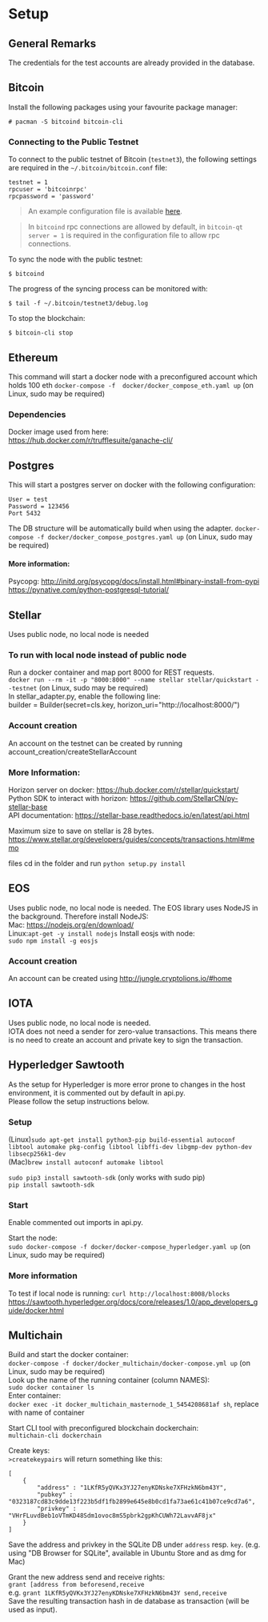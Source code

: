 # Setup

## General Remarks
The credentials for the test accounts are already provided in the database.

## Bitcoin

Install the following packages using your favourite package manager:

```console
# pacman -S bitcoind bitcoin-cli
```

### Connecting to the Public Testnet

To connect to the public testnet of Bitcoin (`testnet3`), the following settings are required in the `~/.bitcoin/bitcoin.conf` file:

```
testnet = 1
rpcuser = 'bitcoinrpc'
rpcpassword = 'password'
```

> An example configuration file is available [here](https://github.com/bitcoin/bitcoin/blob/master/contrib/debian/examples/bitcoin.conf).

> In `bitcoind` rpc connections are allowed by default, in `bitcoin-qt` `server = 1` is required in the configuration file to allow rpc connections.

To sync the node with the public testnet:

```console
$ bitcoind
```

The progress of the syncing process can be monitored with:

```console
$ tail -f ~/.bitcoin/testnet3/debug.log
```

To stop the blockchain:

```console
$ bitcoin-cli stop
```

## Ethereum
This command will start a docker node with a preconfigured account which holds 100 eth
`docker-compose -f  docker/docker_compose_eth.yaml up` (on Linux, sudo may be required)

### Dependencies
Docker image used from here:    
https://hub.docker.com/r/trufflesuite/ganache-cli/

## Postgres
This will start a postgres server on docker with the following configuration:
```
User = test
Password = 123456
Port 5432
```
The DB structure will be automatically build when using the adapter.
`docker-compose -f docker/docker_compose_postgres.yaml up`  (on Linux, sudo may be required)

#### More information:    
Psycopg: http://initd.org/psycopg/docs/install.html#binary-install-from-pypi    
https://pynative.com/python-postgresql-tutorial/


## Stellar
Uses public node, no local node is needed

### To run with local node instead of public node
Run a docker container and map port 8000 for REST requests.    
`docker run --rm -it -p "8000:8000" --name stellar stellar/quickstart --testnet`  (on Linux, sudo may be required)   
In stellar_adapter.py, enable the following line:   
builder = Builder(secret=cls.key, horizon_uri="http://localhost:8000/")

### Account creation
An account on the testnet can be created by running account_creation/createStellarAccount

### More Information:     
Horizon server on docker: https://hub.docker.com/r/stellar/quickstart/    
Python SDK to interact with horizon: https://github.com/StellarCN/py-stellar-base          
API documentation: https://stellar-base.readthedocs.io/en/latest/api.html    

Maximum size to save on stellar is 28 bytes.    
https://www.stellar.org/developers/guides/concepts/transactions.html#memo    

files
cd in the folder and run `python setup.py install`


## EOS
Uses public node, no local node is needed.
The EOS library uses NodeJS in the background. Therefore install NodeJS:    
Mac: https://nodejs.org/en/download/     
Linux:`apt-get -y install nodejs`
Install eosjs with node:    
`sudo npm install -g eosjs`

### Account creation
An account can be created using http://jungle.cryptolions.io/#home

## IOTA
Uses public node, no local node is needed.    
IOTA does not need a sender for zero-value transactions. This means there is no need to create an account and private key to sign the transaction.

## Hyperledger Sawtooth
As the setup for Hyperledger is more error prone to changes in the host environment, it is commented out by default in api.py.     
Please follow the setup instructions below.


### Setup
(Linux)`sudo apt-get install python3-pip build-essential autoconf  libtool automake pkg-config libtool libffi-dev libgmp-dev python-dev libsecp256k1-dev`      
(Mac)`brew install autoconf automake libtool`     

`sudo pip3 install sawtooth-sdk` (only works with sudo pip)      
`pip install sawtooth-sdk`    


### Start
Enable commented out imports in api.py.

Start the node:    
`sudo docker-compose -f docker/docker-compose_hyperledger.yaml up`  (on Linux, sudo may be required)    


### More information
To test if local node is running: `curl http://localhost:8008/blocks`
https://sawtooth.hyperledger.org/docs/core/releases/1.0/app_developers_guide/docker.html
   
## Multichain
Build and start the docker container:    
`docker-compose -f docker/docker_multichain/docker-compose.yml up` (on Linux, sudo may be required)    
Look up the name of the running container (column NAMES):    
`sudo docker container ls`    
Enter container:     
`docker exec -it docker_multichain_masternode_1_5454208681af sh`, replace with name of container

Start CLI tool with preconfigured blockchain dockerchain:         
`multichain-cli dockerchain`    

Create keys:        
`>createkeypairs` will return something like this:    
```
[
    {
        "address" : "1LKfR5yQVKx3YJ27enyKDNske7XFHzkN6bm43Y",
        "pubkey" : "0323187cd83c9dde13f223b5df1fb2899e645e8b0cd1fa73ae61c41b07ce9cd7a6",
        "privkey" : "VHrFLuvdBeb1oVTmKD48Sdm1ovoc8mS5pbrk2gpKhCUWh72LavvAF8jx"
    }
]
```
Save the address and privkey in the SQLite DB under `address` resp. `key`. (e.g. using "DB Browser for SQLite", available in Ubuntu Store and as dmg for Mac)    

Grant the new address send and receive rights:     
`grant [address from beforesend,receive`     
e.g. `grant 1LKfR5yQVKx3YJ27enyKDNske7XFHzkN6bm43Y send,receive`    
Save the resulting transaction hash in de database as transaction (will be used as input).
